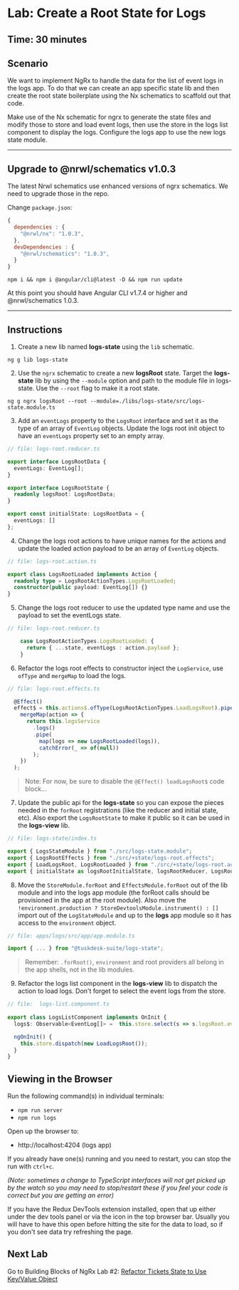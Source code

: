 # Lab: Create a Root State for Logs

## Time: 30 minutes

## Scenario
We want to implement NgRx to handle the data for the list of event logs in the logs app. To do that we can create an app specific state lib and then create the root state boilerplate using the Nx schematics to scaffold out that code.

Make use of the Nx schematic for ngrx to generate the state files and modify those to store and load event logs, then use the store in the logs list component to display the logs. Configure the logs app to use the new logs state module.

---

## Upgrade to @nrwl/schematics v1.0.3

The latest Nrwl schematics use enhanced versions of ngrx schematics. We need to upgrade those in the repo.

Change `package.json`:

```js
{
  dependencies : {
    "@nrwl/nx": "1.0.3",
  },
  devDependencies : {
    "@nrwl/schematics": "1.0.3",  
  }  
}
```

```console
npm i && npm i @angular/cli@latest -D && npm run update
```

At this point you should have Angular CLI v1.7.4 or higher and @nrwl/schematics 1.0.3.

---

## Instructions

1. Create a new lib named **logs-state** using the `lib` schematic.

  ```console
  ng g lib logs-state
  ```

2. Use the `ngrx` schematic to create a new **logsRoot** state. Target the **logs-state** lib by using the `--module` option and path to the module file in logs-state. Use the `--root` flag to make it a root state.

  ```console
  ng g ngrx logsRoot --root --module=./libs/logs-state/src/logs-state.module.ts
  ```

3. Add an `eventLogs` property to the `LogsRoot` interface and set it as the type of an array of `EventLog` objects. Update the logs root init object to have an `eventLogs` property set to an empty array.

  

  ```ts
  // file: logs-root.reducer.ts
  
  export interface LogsRootData {
    eventLogs: EventLog[];
  }

  export interface LogsRootState {
    readonly logsRoot: LogsRootData;
  }

  export const initialState: LogsRootData = {
    eventLogs: []
  };
  ```

4. Change the logs root actions to have unique names for the actions and update the loaded action payload to be an array of `EventLog` objects.

  
  
  ```ts
  // file: logs-root.action.ts
  
  export class LogsRootLoaded implements Action {
    readonly type = LogsRootActionTypes.LogsRootLoaded;
    constructor(public payload: EventLog[]) {}
  }
  ```

5. Change the logs root reducer to use the updated type name and use the payload to set the eventLogs state.


```ts
// file: logs-root.reducer.ts

    case LogsRootActionTypes.LogsRootLoaded: {
      return { ...state, eventLogs : action.payload };
    }
```    


6. Refactor the logs root effects to constructor inject the `LogService`, use `ofType` and `mergeMap` to load the logs.
```typescript
// file: logs-root.effects.ts

  @Effect()
  effect$ = this.actions$.ofType(LogsRootActionTypes.LoadLogsRoot).pipe(
    mergeMap(action => {
      return this.logsService
        .logs()
        .pipe(
          map(logs => new LogsRootLoaded(logs)), 
          catchError(_ => of(null))
        );
    })
  );
```

> Note: For now, be sure to disable the `@Effect() loadLogsRoot$` code block...

7. Update the public api for the **logs-state** so you can expose the pieces needed in the `forRoot` registrations (like the reducer and initial state, etc). Also export the `LogsRootState` to make it public so it can be used in the **logs-view** lib.


```ts
// file: logs-state/index.ts

export { LogsStateModule } from "./src/logs-state.module";
export { LogsRootEffects } from "./src/+state/logs-root.effects";
export { LoadLogsRoot, LogsRootLoaded } from "./src/+state/logs-root.actions";
export { initialState as logsRootInitialState, logsRootReducer, LogsRootState } from "./src/+state/logs-root.reducer";
```


8. Move the `StoreModule.forRoot` and `EffectsModule.forRoot` out of the lib module and into the logs app module (the forRoot calls should be provisioned in the app at the root module). Also move the `!environment.production ? StoreDevtoolsModule.instrument() : []` import out of the `LogStateModule` and up to the **logs** app module so it has access to the `environment` object.

```ts
// file: apps/logs/src/app/app.module.ts 

import { ... } from "@tuskdesk-suite/logs-state";

```

  >  Remember: `.forRoot()`, `environment` and root providers all belong in the app shells, not in the lib modules.

9. Refactor the logs list component in the **logs-view** lib to dispatch the action to load logs. Don't forget to select the event logs from the store.

```ts
// file:  logs-list.component.ts
  
export class LogsListComponent implements OnInit {
  logs$: Observable<EventLog[]> =  this.store.select(s => s.logsRoot.eventLogs);

  ngOnInit() {
    this.store.dispatch(new LoadLogsRoot());
  }
}
```

## Viewing in the Browser
Run the following command(s) in individual terminals:
- `npm run server`
- `npm run logs`

Open up the browser to:
- http://localhost:4204 (logs app)

If you already have one(s) running and you need to restart, you can stop the run with `ctrl+c`.

*(Note: sometimes a change to TypeScript interfaces will not get picked up by the watch so you may need to stop/restart these if you feel your code is correct but you are getting an error)*

If you have the Redux DevTools extension installed, open that up either under the dev tools panel or via the icon in the top browser bar. Usually you will have to have this open before hitting the site for the data to load, so if you don't see data try refreshing the page.

## Next Lab
Go to Building Blocks of NgRx Lab #2: [Refactor Tickets State to Use Key/Value Object](lab-2.md)
